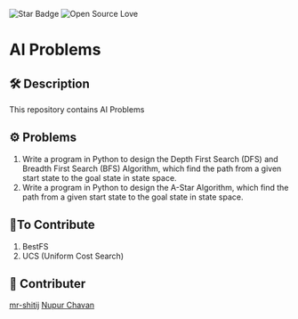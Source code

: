 <!--Please do not remove this part-->
![Star Badge](https://img.shields.io/static/v1?label=%F0%9F%8C%9F&message=If%20Useful&style=style=flat&color=BC4E99)
![Open Source Love](https://badges.frapsoft.com/os/v1/open-source.svg?v=103)

# AI Problems


## 🛠️ Description
This repository contains AI Problems 

## ⚙️ Problems
1. Write a program in Python to design the Depth First Search (DFS) and Breadth First Search (BFS) Algorithm, which find the path from a given start state to the goal state in state space.
2. Write a program in Python to design the A-Star Algorithm, which find the path from a given start state to the goal state in state space.

## 🌟To Contribute
1. BestFS
2. UCS (Uniform Cost Search)


## 🤖 Contributer
[mr-shitij](https://github.com/mr-shitij)
[Nupur Chavan](https://github.com/NupurChavan)

